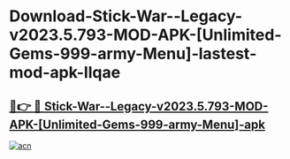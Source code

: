 # Download-Stick-War--Legacy-v2023.5.793-MOD-APK-[Unlimited-Gems-999-army-Menu]-lastest-mod-apk-llqae

<h2><a href="https://apkcomod.com?title=Stick-War--Legacy-v2023.5.793-MOD-APK-[Unlimited-Gems-999-army-Menu]">🔗👉 🔴 Stick-War--Legacy-v2023.5.793-MOD-APK-[Unlimited-Gems-999-army-Menu]-apk </a></h2>

[![acn](https://github.com/user-attachments/assets/0f9c940e-d8b0-45ae-aac7-cd30a18b3e1c)](https://apkcomod.com?title=Stick-War--Legacy-v2023.5.793-MOD-APK-[Unlimited-Gems-999-army-Menu])
